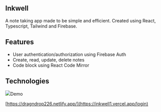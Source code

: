 ## Inkwell

A note taking app made to be simple and efficient. Created using React, Typescript, Tailwind and Firebase.

## Features

* User authentication/authorization using Firebase Auth
* Create, read, update, delete notes
* Code block using React Code Mirror

## Technologies

<div>
<img src="https://img.shields.io/badge/React-20232A?style=for-the-badge&logo=react&logoColor=61DAFB >
  

</div>

## Demo

[https://dragndrop226.netlify.app/](https://inkwell1.vercel.app/login)

